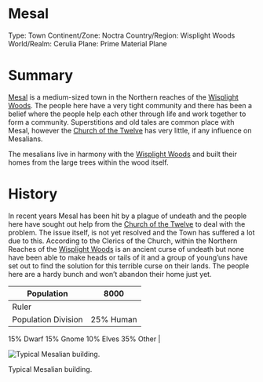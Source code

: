 # Mesal

Type: Town
Continent/Zone: Noctra
Country/Region: Wisplight Woods
World/Realm: Cerulia
Plane: Prime Material Plane

# Summary

[Mesal](Mesal%2018975a22781a80748811fbf00047cf10.md) is a medium-sized town in the Northern reaches of the [Wisplight Woods](Wisplight%20Woods%2018975a22781a804d9c97c77861c5bf68.md). The people here have a very tight community and there has been a belief where the people help each other through life and work together to form a community. Superstitions and old tales are common place with Mesal, however the [Church of the Twelve](Church%20of%20the%20Twelve%20a51ac19679214ca0b7344cddc3961507.md) has very little, if any influence on Mesalians.

The mesalians live in harmony with the [Wisplight Woods](Wisplight%20Woods%2018975a22781a804d9c97c77861c5bf68.md) and built their homes from the large trees within the wood itself. 

# History

In recent years Mesal has been hit by a plague of undeath and the people here have sought out help from the [Church of the Twelve](Church%20of%20the%20Twelve%20a51ac19679214ca0b7344cddc3961507.md) to deal with the problem. The issue itself, is not yet resolved and the Town has suffered a lot due to this. According to the Clerics of the Church, within the Northern Reaches of the [Wisplight Woods](Wisplight%20Woods%2018975a22781a804d9c97c77861c5bf68.md) is an ancient curse of undeath but none have been able to make heads or tails of it and a group of young’uns have set out to find the solution for this terrible curse on their lands. The people here are a hardy bunch and won’t abandon their home just yet.

| Population | 8000 |
| --- | --- |
| Ruler |  |
| Population Division | 25% Human
15% Dwarf
15% Gnome
10% Elves
35% Other |

![Typical Mesalian building.](image%2017.png)

Typical Mesalian building.